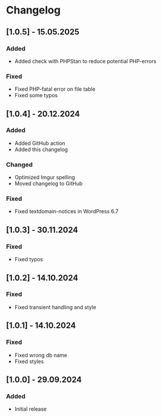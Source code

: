 # Changelog

## [1.0.5] - 15.05.2025

### Added

- Added check with PHPStan to reduce potential PHP-errors

### Fixed

- Fixed PHP-fatal error on file table
- Fixed some typos

## [1.0.4] - 20.12.2024

### Added

- Added GitHub action
- Added this changelog

### Changed

- Optimized Imgur spelling
- Moved changelog to GitHub

### Fixed

- Fixed textdomain-notices in WordPress 6.7

## [1.0.3] - 30.11.2024

### Fixed

- Fixed typos

## [1.0.2] - 14.10.2024

### Fixed

- Fixed transient handling and style

## [1.0.1] - 14.10.2024

### Fixed

- Fixed wrong db name
- Fixed styles

## [1.0.0] - 29.09.2024

### Added

- Initial release

